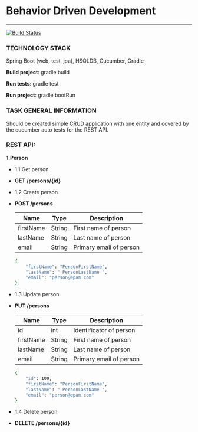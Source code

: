 # Behavior Driven Development
------
[![Build Status](https://travis-ci.org/ruslantkachuk/JMP3_BDD.svg?branch=master)](https://travis-ci.org/ruslantkachuk/JMP3_BDD)

### TECHNOLOGY STACK
Spring Boot (web, test, jpa), HSQLDB, Cucumber, Gradle

**Build project**: gradle build

**Run tests**: gradle test

**Run project**: gradle bootRun

### TASK GENERAL INFORMATION
Should be created simple CRUD application with one entity and covered by the cucumber auto tests for the REST API.

### REST API:

**1.Person**
- 1.1 Get person
 - **GET /persons/{id}** 
 
- 1.2 Create person
 - **POST /persons** 

   | Name | Type | Description |
   | ---- | ---- | ----------- |
   | firstName | String | First name of person |
   | lastName | String | Last name of person |
   | email | String | Primary email of person |
     
     ```sh
     {
         "firstName": "PersonFirstName",
         "lastName": " PersonLastName ",
         "email": "person@epam.com"
     }
     ```

- 1.3 Update person
 - **PUT /persons** 

   | Name | Type | Description |
   | ---- | ---- | ----------- |
   | id | int | Identificator of person |
   | firstName | String | First name of person |
   | lastName | String | Last name of person |
   | email | String | Primary email of person |
     
     ```sh
     {
         "id": 100,
         "firstName": "PersonFirstName",
         "lastName": " PersonLastName ",
         "email": "person@epam.com"
     }
     ```
 
- 1.4 Delete person
 - **DELETE /persons/{id}** 

